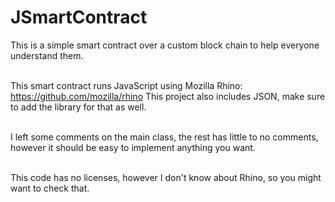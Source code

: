 # JSmartContract
This is a simple smart contract over a custom block chain to help everyone understand them.<br><br>

This smart contract runs JavaScript using Mozilla Rhino: https://github.com/mozilla/rhino
This project also includes JSON, make sure to add the library for that as well.<br><br>

I left some comments on the main class, the rest has little to no comments, however
it should be easy to implement anything you want.<br><br>

This code has no licenses, however I don't know about Rhino, so you might want to check that.
